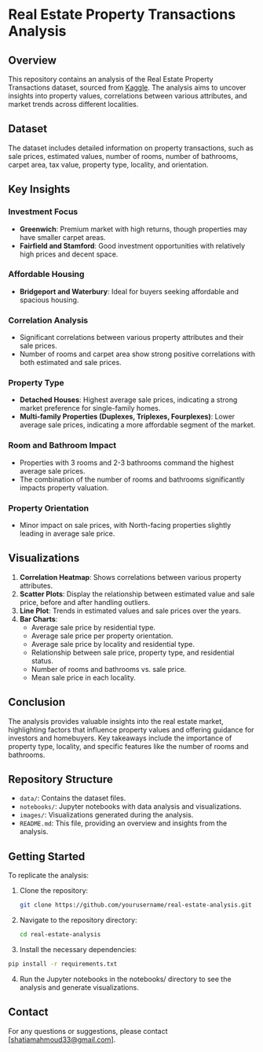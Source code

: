 # Real Estate Property Transactions Analysis

## Overview

This repository contains an analysis of the Real Estate Property Transactions dataset, sourced from [Kaggle](https://www.kaggle.com/datasets/subhiarjaria09/real-estate-property-transactions-dataset). The analysis aims to uncover insights into property values, correlations between various attributes, and market trends across different localities.

## Dataset

The dataset includes detailed information on property transactions, such as sale prices, estimated values, number of rooms, number of bathrooms, carpet area, tax value, property type, locality, and orientation.

## Key Insights

### Investment Focus
- **Greenwich**: Premium market with high returns, though properties may have smaller carpet areas.
- **Fairfield and Stamford**: Good investment opportunities with relatively high prices and decent space.

### Affordable Housing
- **Bridgeport and Waterbury**: Ideal for buyers seeking affordable and spacious housing.

### Correlation Analysis
- Significant correlations between various property attributes and their sale prices.
- Number of rooms and carpet area show strong positive correlations with both estimated and sale prices.

### Property Type
- **Detached Houses**: Highest average sale prices, indicating a strong market preference for single-family homes.
- **Multi-family Properties (Duplexes, Triplexes, Fourplexes)**: Lower average sale prices, indicating a more affordable segment of the market.

### Room and Bathroom Impact
- Properties with 3 rooms and 2-3 bathrooms command the highest average sale prices.
- The combination of the number of rooms and bathrooms significantly impacts property valuation.

### Property Orientation
- Minor impact on sale prices, with North-facing properties slightly leading in average sale price.

## Visualizations

1. **Correlation Heatmap**: Shows correlations between various property attributes.
2. **Scatter Plots**: Display the relationship between estimated value and sale price, before and after handling outliers.
3. **Line Plot**: Trends in estimated values and sale prices over the years.
4. **Bar Charts**: 
   - Average sale price by residential type.
   - Average sale price per property orientation.
   - Average sale price by locality and residential type.
   - Relationship between sale price, property type, and residential status.
   - Number of rooms and bathrooms vs. sale price.
   - Mean sale price in each locality.

## Conclusion

The analysis provides valuable insights into the real estate market, highlighting factors that influence property values and offering guidance for investors and homebuyers. Key takeaways include the importance of property type, locality, and specific features like the number of rooms and bathrooms.

## Repository Structure

- `data/`: Contains the dataset files.
- `notebooks/`: Jupyter notebooks with data analysis and visualizations.
- `images/`: Visualizations generated during the analysis.
- `README.md`: This file, providing an overview and insights from the analysis.

## Getting Started

To replicate the analysis:

1. Clone the repository:
   ```bash
   git clone https://github.com/yourusername/real-estate-analysis.git
    ```
2. Navigate to the repository directory:
   ```bash
   cd real-estate-analysis
    ```
 3. Install the necessary dependencies:
   ```bash
   pip install -r requirements.txt
  ```
4. Run the Jupyter notebooks in the notebooks/ directory to see the analysis and generate visualizations.



 ## Contact
 For any questions or suggestions, please contact [shatiamahmoud33@gmail.com].
  



   
